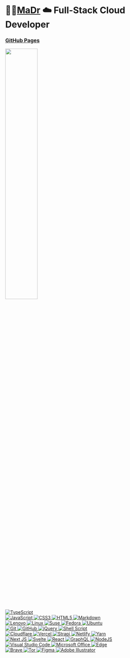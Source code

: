 
# :rocket::cactus:[MaDr](https://MaDr.io) :cloud: Full-Stack Cloud Developer
### [GitHub Pages](https://MaDrCloudDev.github.io)

<div id='profile-them'><a class='github-status' href='https://github.com/MaDrCloudDev'><img width="45%" src='https://github-readme-stats.vercel.app/api?username=MaDrCloudDev&show_icons=true&theme=gruvbox' />
 
![TypeScript](https://img.shields.io/badge/typescript-%23007ACC.svg?style=for-the-badge&logo=typescript&logoColor=white)  
![JavaScript](https://img.shields.io/badge/javascript-%23323330.svg?style=for-the-badge&logo=javascript&logoColor=%23F7DF1E)
![CSS3](https://img.shields.io/badge/css3-%231572B6.svg?style=for-the-badge&logo=css3&logoColor=white)
![HTML5](https://img.shields.io/badge/html5-%23E34F26.svg?style=for-the-badge&logo=html5&logoColor=white)
![Markdown](https://img.shields.io/badge/markdown-%23000000.svg?style=for-the-badge&logo=markdown&logoColor=white)
<br/>
![Lenovo](https://img.shields.io/badge/lenovo-E2231A?style=for-the-badge&logo=lenovo&logoColor=white)
![Linux](https://img.shields.io/badge/Linux-FCC624?style=for-the-badge&logo=linux&logoColor=black)
![Suse](https://img.shields.io/badge/SUSE-0C322C?style=for-the-badge&logo=SUSE&logoColor=white)
![Fedora](https://img.shields.io/badge/Fedora-294172?style=for-the-badge&logo=fedora&logoColor=white)
![Ubuntu](https://img.shields.io/badge/Ubuntu-E95420?style=for-the-badge&logo=ubuntu&logoColor=white)
<br/>
![Git](https://img.shields.io/badge/git-%23F05033.svg?style=for-the-badge&logo=git&logoColor=white)
![GitHub](https://img.shields.io/badge/github-%23121011.svg?style=for-the-badge&logo=github&logoColor=white)
![jQuery](https://img.shields.io/badge/jquery-%230769AD.svg?style=for-the-badge&logo=jquery&logoColor=white)
![Shell Script](https://img.shields.io/badge/shell_script-%23121011.svg?style=for-the-badge&logo=gnu-bash&logoColor=white)
<br/>
![Cloudflare](https://img.shields.io/badge/Cloudflare-F38020?style=for-the-badge&logo=Cloudflare&logoColor=white)
![Vercel](https://img.shields.io/badge/vercel-%23000000.svg?style=for-the-badge&logo=vercel&logoColor=white)
![Strapi](https://img.shields.io/badge/strapi-%232E7EEA.svg?style=for-the-badge&logo=strapi&logoColor=white)
![Netlify](https://img.shields.io/badge/netlify-%23000000.svg?style=for-the-badge&logo=netlify&logoColor=#00C7B7)
![Yarn](https://img.shields.io/badge/yarn-%232C8EBB.svg?style=for-the-badge&logo=yarn&logoColor=white)
<br/>
![Next JS](https://img.shields.io/badge/Next-black?style=for-the-badge&logo=next.js&logoColor=white)
![Svelte](https://img.shields.io/badge/svelte-%23f1413d.svg?style=for-the-badge&logo=svelte&logoColor=white)
![React](https://img.shields.io/badge/react-%2320232a.svg?style=for-the-badge&logo=react&logoColor=%2361DAFB)
![GraphQL](https://img.shields.io/badge/-GraphQL-E10098?style=for-the-badge&logo=graphql&logoColor=white)
![NodeJS](https://img.shields.io/badge/node.js-6DA55F?style=for-the-badge&logo=node.js&logoColor=white)
<br/>
![Visual Studio Code](https://img.shields.io/badge/Visual%20Studio%20Code-0078d7.svg?style=for-the-badge&logo=visual-studio-code&logoColor=white)
![Microsoft Office](https://img.shields.io/badge/Microsoft_Office-D83B01?style=for-the-badge&logo=microsoft-office&logoColor=white)
![Edge](https://img.shields.io/badge/Edge-0078D7?style=for-the-badge&logo=Microsoft-edge&logoColor=white)
<br/>
![Brave](https://img.shields.io/badge/Brave-FB542B?style=for-the-badge&logo=Brave&logoColor=white)
![Tor](https://img.shields.io/badge/Tor-7D4698?style=for-the-badge&logo=Tor-Browser&logoColor=white)
![Figma](https://img.shields.io/badge/figma-%23F24E1E.svg?style=for-the-badge&logo=figma&logoColor=white)
![Adobe Illustrator](https://img.shields.io/badge/adobe%20illustrator-%23FF9A00.svg?style=for-the-badge&logo=adobe%20illustrator&logoColor=white)
